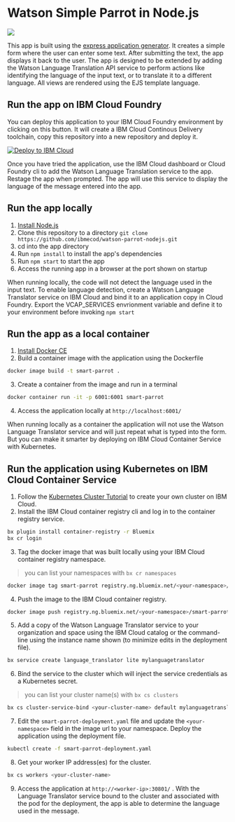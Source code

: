# Watson Simple Parrot in Node.js

[![](https://img.shields.io/badge/IBM%20Cloud-powered-blue.svg)](https://bluemix.net)

This app is built using the [express application generator](http://expressjs.com/en/starter/generator.html). It creates a simple form where the user can enter some text. After submitting the text, the app displays it back to the user. The app is designed to be extended by adding the Watson Language Translation API service to perform actions like identifying the language of the input text, or to translate it to a different language. All views are rendered using the EJS template language.

## Run the app on IBM Cloud Foundry

You can deploy this application to your IBM Cloud Foundry environment by clicking on this button. It will create a IBM Cloud Continous Delivery toolchain, copy this repository into a new repository and deploy it.

[![Deploy to IBM Cloud](https://bluemix.net/deploy/button.png)](https://bluemix.net/deploy?repository=https://github.com/ibmecod/watson-parrot-nodejs.git)

Once you have tried the application, use the IBM Cloud dashboard or Cloud Foundry cli to add the Watson Language Translation service to the app. Restage the app when prompted. The app will use this service to display the language of the message entered into the app.

## Run the app locally

1. [Install Node.js](https://nodejs.org/en/download/)
2. Clone this repository to a directory `git clone https://github.com/ibmecod/watson-parrot-nodejs.git`
3. cd into the app directory
4. Run `npm install` to install the app's dependencies
5. Run `npm start` to start the app
6. Access the running app in a browser at the port shown on startup

When running locally, the code will not detect the language used in the input text. To enable language detection, create a Watson Language Translator service on IBM Cloud and bind it to an application copy in Cloud Foundry. Export the VCAP_SERVICES envrionment variable and define it to your environment before invoking `npm start`

## Run the app as a local container

1. [Install Docker CE](https://www.docker.com/community-edition)
2. Build a container image with the application using the Dockerfile

  ```bash
  docker image build -t smart-parrot .
  ```

3. Create a container from the image and run in a terminal

  ```bash
  docker container run -it -p 6001:6001 smart-parrot
  ```

4. Access the application locally at `http://localhost:6001/`

When running locally as a container the application will not use the Watson Language Translator service and will just repeat what is typed into the form. But you can make it smarter by deploying on IBM Cloud Container Service with Kubernetes.

## Run the application using Kubernetes on IBM Cloud Container Service

1. Follow the [Kubernetes Cluster Tutorial](https://github.com/IBM/container-journey-template) to create your own cluster on IBM Cloud.
2. Install the IBM Cloud container registry cli and log in to the container registry service.

  ```bash
  bx plugin install container-registry -r Bluemix
  bx cr login
  ```
3. Tag the docker image that was built locally using your IBM Cloud container registry namespace.
> you can list your namespaces with `bx cr namespaces`

  ```bash
  docker image tag smart-parrot registry.ng.bluemix.net/<your-namespace>/smart-parrot
  ```
4. Push the image to the IBM Cloud container registry.

  ```bash
  docker image push registry.ng.bluemix.net/<your-namespace>/smart-parrot
  ```
5. Add a copy of the Watson Language Translator service to your organization and space using the IBM Cloud catalog or the command-line using the instance name shown (to minimize edits in the deployment file).

  ```bash
  bx service create language_translator lite mylanguagetranslator
  ```

6. Bind the service to the cluster which will inject the service credentials as a Kubernetes secret.
> you can list your cluster name(s) with `bx cs clusters`

  ```bash
  bx cs cluster-service-bind <your-cluster-name> default mylanguagetranslator
  ```

7. Edit the `smart-parrot-deployment.yaml` file and update the `<your-namespace>` field in the image url to your namespace. Deploy the application using the deployment file.

  ```bash
  kubectl create -f smart-parrot-deployment.yaml
  ```
8. Get your worker IP address(es) for the cluster.

  ```bash
  bx cs workers <your-cluster-name>
  ```
9. Access the application at `http://<worker-ip>:30801/` . With the Language Translator service bound to the cluster and associated with the pod for the deployment, the app is able to determine the language used in the message.
